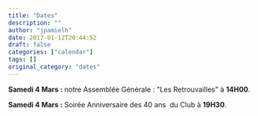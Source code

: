 ```yaml
---
title: "Dates"
description: ""
author: "jpamielh"
date: 2017-01-12T20:44:52
draft: false
categories: ["calendar"]
tags: []
original_category: "dates"
---
```


**Samedi 4 Mars :** notre Assembl&eacute;e G&eacute;n&eacute;rale : "Les Retrouvailles" &agrave; **14H00**.

**Samedi 4 Mars :** Soir&eacute;e Anniversaire des 40 ans &nbsp;du Club &agrave; **19H30**.